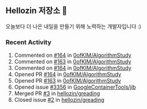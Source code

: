 ## Hellozin 저장소 🐥

오늘보다 더 나은 내일을 만들기 위해 노력하는 개발자입니다 :)

### Recent Activity

<!--START_SECTION:activity-->
1. Commented on [#164](https://github.com/0ofKIM/AlgorithmStudy/issues/164) in [0ofKIM/AlgorithmStudy](https://github.com/0ofKIM/AlgorithmStudy)
2. Commented on [#163](https://github.com/0ofKIM/AlgorithmStudy/issues/163) in [0ofKIM/AlgorithmStudy](https://github.com/0ofKIM/AlgorithmStudy)
3. Commented on [#164](https://github.com/0ofKIM/AlgorithmStudy/issues/164) in [0ofKIM/AlgorithmStudy](https://github.com/0ofKIM/AlgorithmStudy)
4. Opened PR [#164](https://github.com/0ofKIM/AlgorithmStudy/pull/164) in [0ofKIM/AlgorithmStudy](https://github.com/0ofKIM/AlgorithmStudy)
5. Opened PR [#163](https://github.com/0ofKIM/AlgorithmStudy/pull/163) in [0ofKIM/AlgorithmStudy](https://github.com/0ofKIM/AlgorithmStudy)
6. Opened issue [#3356](https://github.com/GoogleContainerTools/jib/issues/3356) in [GoogleContainerTools/jib](https://github.com/GoogleContainerTools/jib)
7. Merged PR [#3](https://github.com/hellozin/greading/pull/3) in [hellozin/greading](https://github.com/hellozin/greading)
8. Closed issue [#2](https://github.com/hellozin/greading/issues/2) in [hellozin/greading](https://github.com/hellozin/greading)
<!--END_SECTION:activity-->
<!--From https://github.com/jamesgeorge007/github-activity-readme-->
